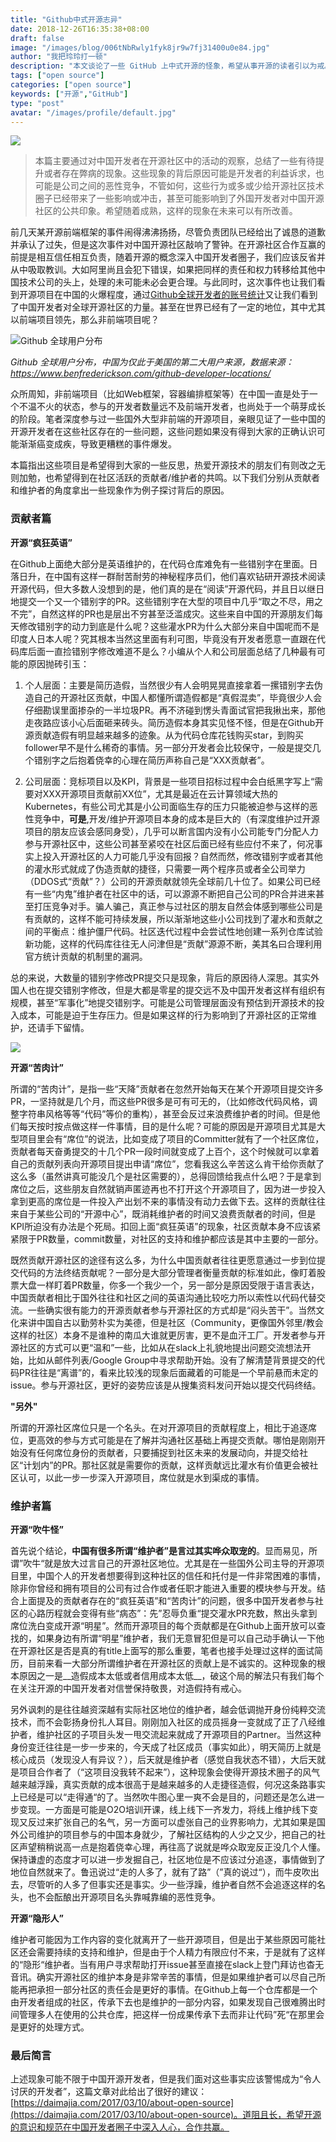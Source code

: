 ```yaml
---
title: "Github中式开源志异"
date: 2018-12-26T16:35:38+08:00
draft: false
image: "/images/blog/006tNbRwly1fyk8jr9w7fj31400u0e84.jpg"
author: "我把玲玲打一顿"
description: "本文谈论了一些 GitHub 上中式开源的怪象，希望从事开源的读者引以为戒。"
tags: ["open source"]
categories: ["open source"]
keywords: ["开源","GitHub"]
type: "post"
avatar: "/images/profile/default.jpg"
---
```


![](006tNbRwly1fyhtsvj93tj31e00pa7h3.jpg)

> 本篇主要通过对中国开发者在开源社区中的活动的观察，总结了一些有待提升或者存在弊病的现象。这些现象的背后原因可能是开发者的利益诉求，也可能是公司之间的恶性竞争，不管如何，这些行为或多或少给开源社区技术圈子已经带来了一些影响或冲击，甚至可能影响到了外国开发者对中国开源社区的公共印象。希望随着成熟，这样的现象在未来可以有所改善。

前几天某开源前端框架的事件闹得沸沸扬扬，尽管负责团队已经给出了诚恳的道歉并承认了过失，但是这次事件对中国开源社区敲响了警钟。在开源社区合作互赢的前提是相互信任相互负责，随着开源的概念深入中国开发者圈子，我们应该反省并从中吸取教训。大如阿里尚且会犯下错误，如果把同样的责任和权力转移给其他中国技术公司的头上，处理的未可能未必会更合理。与此同时，这次事件也让我们看到开源项目在中国的火爆程度，通过[Github全球开发者的账号统计](https://www.benfrederickson.com/github-developer-locations/)又让我们看到了中国开发者对全球开源社区的力量。甚至在世界已经有了一定的地位，其中尤其以前端项目领先，那么非前端项目呢？

![Github 全球用户分布](006tNbRwly1fyk7s5zugcj31om0u0494.jpg)

*Github 全球用户分布，中国为仅此于美国的第二大用户来源，数据来源：https://www.benfrederickson.com/github-developer-locations/*

众所周知，非前端项目（比如Web框架，容器编排框架等）在中国一直是处于一个不温不火的状态，参与的开发者数量远不及前端开发者，也尚处于一个萌芽成长的阶段。笔者深度参与过一些国外大型非前端的开源项目，亲眼见证了一些中国的开源开发者在这些社区存在的一些问题，这些问题如果没有得到大家的正确认识可能渐渐癌变成疾，导致更糟糕的事件爆发。

本篇指出这些项目是希望得到大家的一些反思，热爱开源技术的朋友们有则改之无则加勉，也希望得到在社区活跃的贡献者/维护者的共鸣。以下我们分别从贡献者和维护者的角度拿出一些现象作为例子探讨背后的原因。

### 贡献者篇

__开源“疯狂英语”__

在Github上面绝大部分是英语维护的，在代码仓库难免有一些错别字在里面。日落日升，在中国有这样一群耐苦耐劳的神秘程序员们，他们喜欢钻研开源技术阅读开源代码，但大多数人没想到的是，他们真的是在“阅读”开源代码，并且日以继日地提交一个又一个错别字的PR。这些错别字在大型的项目中几乎“取之不尽，用之不完”，自然这样的PR也是层出不穷甚至泛滥成灾。这些来自中国的开源朋友们每天修改错别字的动力到底是什么呢？这些灌水PR为什么大部分来自中国呢而不是印度人日本人呢？究其根本当然这里面有利可图，毕竟没有开发者愿意一直跟在代码库后面一直捡错别字修改难道不是么？小编从个人和公司层面总结了几种最有可能的原因抛砖引玉：

1. 个人层面：主要是简历造假，当然很少有人会明晃晃直接拿着一摞错别字去伪造自己的开源社区贡献，中国人都懂所谓造假都是“真假混卖”，毕竟很少人会仔细勘误里面掺杂的一半垃圾PR。再不济碰到愣头青面试官把我揪出来，那他走夜路应该小心后面砸来砖头。简历造假本身其实见怪不怪，但是在Github开源贡献造假有明显越来越多的迹象。从为代码仓库花钱购买star，到购买follower早不是什么稀奇的事情。另一部分开发者会比较保守，一般是提交几个错别字之后抱着侥幸的心理在简历声称自己是“XXX贡献者”。

2. 公司层面：竞标项目以及KPI，背景是一些项目招标过程中会白纸黑字写上“需要对XXX开源项目贡献前XX位”，尤其是最近在云计算领域大热的Kubernetes，有些公司尤其是小公司面临生存的压力只能被迫参与这样的恶性竞争中，__可是__,开发/维护开源项目本身的成本是巨大的（有深度维护过开源项目的朋友应该会感同身受），几乎可以断言国内没有小公司能专门分配人力参与开源社区中，这些公司甚至紧咬在社区后面已经有些应付不来了，何况事实上投入开源社区的人力可能几乎没有回报？自然而然，修改错别字或者其他的灌水形式就成了伪造贡献的捷径，只需要一两个程序员或者全公司举力（DDOS式“贡献”？）公司的开源贡献就领先全球前几十位了。如果公司已经有一些“内鬼”维护者在社区中的话，可以源源不断把自己公司的PR合并进来甚至打压竞争对手。骗人骗己，真正参与过社区的朋友自然会体感到哪些公司是有贡献的，这样不能可持续发展，所以渐渐地这些小公司找到了灌水和贡献之间的平衡点：维护僵尸代码。社区迭代过程中会尝试性地创建一系列仓库试验新功能，这样的代码库往往无人问津但是“贡献”源源不断，美其名曰合理利用官方统计贡献的机制里的漏洞。

总的来说，大数量的错别字修改PR提交只是现象，背后的原因待人深思。其实外国人也在提交错别字修改，但是大都是零星的提交远不及中国开发者这样有组织有规模，甚至“军事化”地提交错别字。可能是公司管理层面没有预估到开源技术的投入成本，可能是迫于生存压力。但是如果这样的行为影响到了开源社区的正常维护，还请手下留情。

![](006tNbRwly1fyk7ugkhqfj31in0u07is.jpg)

__开源“苦肉计”__

所谓的“苦肉计”，是指一些“天降”贡献者在忽然开始每天在某个开源项目提交许多PR，一坚持就是几个月，而这些PR很多是可有可无的，（比如修改代码风格，调整字符串风格等等“代码”等价的重构），甚至会反过来浪费维护者的时间。但是他们每天按时按点做这样一件事情，目的是什么呢？可能的原因是开源项目尤其是大型项目里会有“席位”的说法，比如变成了项目的Committer就有了一个社区席位，贡献者每天奋勇提交的十几个PR一段时间就变成了上百个，这个时候就可以拿着自己的贡献列表向开源项目提出申请“席位”，您看我这么辛苦这么肯干给你贡献了这么多（虽然讲真可能没几个是社区需要的），总得回馈给我点什么吧？于是拿到席位之后，这些朋友自然就销声匿迹再也不打开这个开源项目了，因为进一步投入拿到更高的席位是一件投入产出划不来的事情没有动力去做下去。这样的贡献往往来自于某些公司的“开源中心”，既消耗维护者的时间又浪费贡献者的时间，但是KPI所迫没有办法是个死局。扣回上面“疯狂英语”的现象，社区贡献本身不应该紧紧限于PR数量，commit数量，对社区的支持和维护都应该是其中主要的一部分。

既然贡献开源社区的途径有这么多，为什么中国贡献者往往更愿意通过一步到位提交代码的方法终结贡献呢？一部分是大部分管理者衡量贡献的标准如此，像盯着股票大盘一样盯着PR数量，你多一个我少一个，另一部分是原因受限于语言表达，中国贡献者相比于国外往往和社区之间的英语沟通比较吃力所以索性以代码代替交流。一些确实很有能力的开源贡献者参与开源社区的方式却是“闷头苦干”。当然文化来讲中国自古以勤劳朴实为美德，但是社区（Community，更像国外邻里/教会这样的社区）本身不是谁种的南瓜大谁就更厉害，更不是血汗工厂。开发者参与开源社区的方式可以更“温和”一些，比如从在slack上礼貌地提出问题交流想法开始，比如从邮件列表/Google Group中寻求帮助开始。没有了解清楚背景提交的代码PR往往是“离谱”的，看来比较浅的现象后面藏着的可能是一个早前悬而未定的issue。参与开源社区，更好的姿势应该是从搜集资料发问开始以提交代码终结。


__"另外"__


所谓的开源社区席位只是一个名头。在对开源项目的贡献程度上，相比于追逐席位，更高效的参与方式可能是在了解并沟通社区基础上再提交贡献。哪怕是刚刚开始没有任何席位身份的贡献者，只要捕捉到社区未来的发展动向，并提交给社区“计划内”的PR。那社区就是需要你的贡献，这样贡献远比灌水有价值更会被社区认可，以此一步一步深入开源项目，席位就是水到渠成的事情。


### 维护者篇

__开源“吹牛怪”__


首先说个结论，__中国有很多所谓“维护者”是言过其实哗众取宠的__。显而易见，所谓”吹牛“就是放大过言自己的开源社区地位。尤其是在一些国外公司主导的开源项目里，中国个人的开发者想要得到这种社区的信任和托付是一件非常困难的事情，除非你曾经和拥有项目的公司有过合作或者任职才能进入重要的模块参与开发。结合上面提及的贡献者存在的“疯狂英语”和“苦肉计”的问题，很多中国开发者参与社区的心路历程就会变得有些“病态”：先”忍辱负重“提交灌水PR充数，熬出头拿到席位洗白变成开源“明星”。然而开源项目的每个贡献都是在Github上面开放可以查找的，如果身边有所谓“明星”维护者，我们无意冒犯但是可以自己动手确认一下他在开源社区是否是真的有title上面写的那么重要，笔者也接手处理过这样的面试简历，目前来看一大部分所谓维护者在开源社区的贡献上是不诚实的。这种现象的根本原因之一是__造假成本太低或者信用成本太低__，破这个局的解法只有我们每个在关注开源的中国开发者对信誉保持敬畏，对造假持有戒心。

另外讽刺的是往往越资深越有实际社区地位的维护者，越会低调抛开身份纯粹交流技术，而不会彰扬身份扎人耳目。刚刚加入社区的成员摇身一变就成了正了八经维护者，维护社区的子项目头发一甩交流起来就成了开源项目的Partner。当然这种身份变迁往往是一步一步来的，今天成了社区成员（事实如此），明天简历上就是核心成员（发现没人有异议？），后天就是维护者（感觉自我状态不错），大后天就是项目合作者了（“这项目没我转不起来”），这种现象会使得开源技术圈子的风气越来越浮躁，真实贡献的成本很高于是越来越多的人走捷径造假，何况这条路事实上已经是可以“走得通“的了。当然吹牛图心里一爽不会是目的，问题还是怎么进一步变现。一方面是可能是O2O培训开课，线上线下一齐发力，将线上维护线下变现又反过来扩张自己的名气，另一方面可以虚张自己的业界影响力，尤其如果是国外公司维护的项目参与的中国本身就少，了解社区结构的人少之又少，把自己的社区声望稍稍说高一点是抱着侥幸心理，再往高了说就是哗众取宠反正没几个人懂。保持谦虚的态度才可以进一步发掘自己，社区地位是不应该过分追逐，事情做到了地位自然就来了。鲁迅说过“走的人多了，就有了路”（”真的说过“），而牛皮吹出去，尽管听的人多了但事实还是事实。少一些浮躁，维护者自然不会追逐这样的名头，也不会酝酿出开源项目名头靠喊靠编的恶性竞争。

__开源“隐形人”__

维护者可能因为工作内容的变化就离开了一些开源项目，但是出于某些原因可能社区还会需要持续的支持和维护，但是由于个人精力有限应付不来，于是就有了这样的“隐形“维护者。当有用户寻求帮助打开issue甚至直接在slack上登门拜访也杳无音讯。确实开源社区的维护本身是非常辛苦的事情，但是如果维护者可以尽自己所能再把承担一部分社区的责任会是更好的事情。在Github上每一个仓库都是一个由开发者组成的社区，传承下去也是维护的一部分内容，如果发现自己很难腾出时间管理多人在使用的公共仓库，把这样一份成果传承下去而非让代码”死“在那里会是更好的处理方式。

### 最后简言

上述现象可能不限于中国开源开发者，但是我们面对这些事实应该警惕成为“令人讨厌的开发者”，这篇文章对此给出了很好的建议：[https://daimajia.com/2017/03/10/about-open-source](https://daimajia.com/2017/03/10/about-open-source)。道阻且长，希望开源的意识和规范在中国开发者圈子中深入人心，合作共赢。
